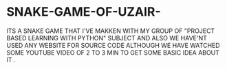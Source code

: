 # SNAKE-GAME-OF-UZAIR-
ITS A SNAKE GAME THAT I'VE MAKKEN WITH MY GROUP OF "PROJECT BASED LEARNING WITH PYTHON" SUBJECT
AND ALSO WE HAVE'NT USED ANY WEBSITE FOR  SOURCE CODE 
ALTHOUGH  WE HAVE WATCHED SOME YOUTUBE VIDEO OF 2 TO 3 MIN TO GET SOME BASIC IDEA ABOUT IT . 
